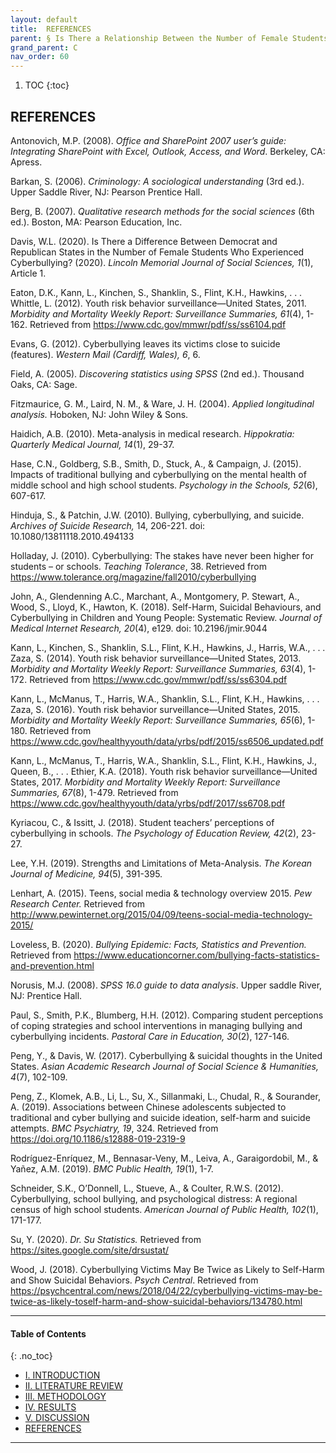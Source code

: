 ```yaml
---
layout: default
title:  REFERENCES  
parent: § Is There a Relationship Between the Number of Female Students Who Were Cyberbullied and the Number of Female Students Who Seriously Considered Attempting Suicide?  
grand_parent: C 
nav_order: 60 
---
```

<style>
.dont-break-out {
  /* These are technically the same, but use both */
  overflow-wrap: break-word;
  word-wrap: break-word;

     -ms-word-break: break-all;
  /* This is the dangerous one in WebKit, as it breaks things wherever */
  word-break: break-all;
  /* Instead use this non-standard one: */
  word-break: break-word;
}

.youtube-container {
    position: relative;
    width: 100%;
    height: 0;
    padding-bottom: 56.25%;
}
.youtube-video {
    position: absolute;
    top: 0;
    left: 0;
    width: 100%;
    height: 100%;
}

</style>

<div class="dont-break-out" markdown="1">

1. TOC
{:toc}

## REFERENCES
Antonovich, M.P. (2008). *Office and SharePoint 2007 user’s guide: Integrating SharePoint with Excel, Outlook, Access, and Word*. Berkeley, CA: Apress. 

Barkan, S. (2006). *Criminology: A sociological understanding* (3rd ed.). Upper Saddle River, NJ: Pearson Prentice Hall. 

Berg, B. (2007). *Qualitative research methods for the social sciences* (6th ed.). Boston, MA: Pearson Education, Inc. 

Davis, W.L. (2020). Is There a Difference Between Democrat and Republican States in the Number of Female Students Who Experienced Cyberbullying? (2020). *Lincoln Memorial Journal of Social Sciences, 1*(1), Article 1. 

Eaton, D.K., Kann, L., Kinchen, S., Shanklin, S., Flint, K.H., Hawkins, . . . Whittle, L. (2012). Youth risk behavior surveillance—United States, 2011. *Morbidity and Mortality Weekly Report: Surveillance Summaries, 61*(4), 1-162. Retrieved from https://www.cdc.gov/mmwr/pdf/ss/ss6104.pdf 

Evans, G. (2012). Cyberbullying leaves its victims close to suicide (features). *Western Mail (Cardiff, Wales), 6*, 6.

Field, A. (2005). *Discovering statistics using SPSS* (2nd ed.). Thousand Oaks, CA: Sage. 

Fitzmaurice, G. M., Laird, N. M., & Ware, J. H. (2004). *Applied longitudinal analysis.* Hoboken, NJ: John Wiley & Sons. 

Haidich, A.B. (2010). Meta-analysis in medical research. *Hippokratia: Quarterly Medical Journal, 14*(1), 29-37.

Hase, C.N., Goldberg, S.B., Smith, D., Stuck, A., & Campaign, J. (2015). Impacts of traditional bullying and cyberbullying on the mental health of middle school and high school students. *Psychology in the Schools, 52*(6), 607-617. 

Hinduja, S., & Patchin, J.W. (2010). Bullying, cyberbullying, and suicide. *Archives of Suicide Research,* 14, 206-221. doi: 10.1080/13811118.2010.494133

Holladay, J. (2010). Cyberbullying: The stakes have never been higher for students – or schools. *Teaching Tolerance*, 38. Retrieved from https://www.tolerance.org/magazine/fall2010/cyberbullying 

John, A., Glendenning A.C., Marchant, A., Montgomery, P. Stewart, A., Wood, S., Lloyd, K., Hawton, K. (2018). Self-Harm, Suicidal Behaviours, and Cyberbullying in Children and Young People: Systematic Review. *Journal of Medical Internet Research, 20*(4), e129. doi: 10.2196/jmir.9044 

Kann, L., Kinchen, S., Shanklin, S.L., Flint, K.H., Hawkins, J., Harris, W.A., . . . Zaza, S. (2014). Youth risk behavior surveillance—United States, 2013. *Morbidity and Mortality Weekly Report: Surveillance Summaries, 63*(4), 1-172. Retrieved from https://www.cdc.gov/mmwr/pdf/ss/ss6304.pdf

Kann, L., McManus, T., Harris, W.A., Shanklin, S.L., Flint, K.H., Hawkins, . . . Zaza, S. (2016). Youth risk behavior surveillance—United States, 2015. *Morbidity and Mortality Weekly Report: Surveillance Summaries, 65*(6), 1-180. Retrieved from https://www.cdc.gov/healthyyouth/data/yrbs/pdf/2015/ss6506_updated.pdf 

Kann, L., McManus, T., Harris, W.A., Shanklin, S.L., Flint, K.H., Hawkins, J., Queen, B., . . . Ethier, K.A. (2018). Youth risk behavior surveillance—United States, 2017. *Morbidity and Mortality Weekly Report: Surveillance Summaries, 67*(8), 1-479. Retrieved from https://www.cdc.gov/healthyyouth/data/yrbs/pdf/2017/ss6708.pdf 

Kyriacou, C., & Issitt, J. (2018). Student teachers’ perceptions of cyberbullying in schools. *The Psychology of Education Review, 42*(2), 23-27. 

Lee, Y.H. (2019). Strengths and Limitations of Meta-Analysis. *The Korean Journal of Medicine, 94*(5), 391-395. 

Lenhart, A. (2015). Teens, social media & technology overview 2015. *Pew Research Center.* Retrieved from http://www.pewinternet.org/2015/04/09/teens-social-media-technology-2015/ 

Loveless, B. (2020). *Bullying Epidemic: Facts, Statistics and Prevention.* Retrieved from https://www.educationcorner.com/bullying-facts-statistics-and-prevention.html 

Norusis, M.J. (2008). *SPSS 16.0 guide to data analysis*. Upper saddle River, NJ: Prentice Hall. 

Paul, S., Smith, P.K., Blumberg, H.H. (2012). Comparing student perceptions of coping strategies and school interventions in managing bullying and cyberbullying incidents. *Pastoral Care in Education, 30*(2), 127-146. 

Peng, Y., & Davis, W. (2017). Cyberbullying & suicidal thoughts in the United States. *Asian Academic Research Journal of Social Science & Humanities, 4*(7), 102-109. 

Peng, Z., Klomek, A.B., Li, L., Su, X., Sillanmaki, L., Chudal, R., & Sourander, A. (2019). Associations between Chinese adolescents subjected to traditional and cyber bullying and suicide ideation, self-harm and suicide attempts. *BMC Psychiatry, 19*, 324. Retrieved from https://doi.org/10.1186/s12888-019-2319-9 

Rodríguez-Enríquez, M., Bennasar-Veny, M., Leiva, A., Garaigordobil, M., & Yañez, A.M. (2019). *BMC Public Health, 19*(1), 1-7. 

Schneider, S.K., O’Donnell, L., Stueve, A., & Coulter, R.W.S. (2012). Cyberbullying, school bullying, and psychological distress: A regional census of high school students. *American Journal of Public Health, 102*(1), 171-177. 

Su, Y. (2020). *Dr. Su Statistics.* Retrieved from https://sites.google.com/site/drsustat/ 

Wood, J. (2018). Cyberbullying Victims May Be Twice as Likely to Self-Harm and Show Suicidal Behaviors. *Psych Central*. Retrieved from https://psychcentral.com/news/2018/04/22/cyberbullying-victims-may-be-twice-as-likely-toself-harm-and-show-suicidal-behaviors/134780.html

***

#### Table of Contents
{: .no_toc}

<ul><li> <a href="/docs/cyberbully/Is-There-a-Relationship-Between-the-Number-of-Female-Students-Who-Were-Cyberbullied-and-the-Number-of-Female-Students-Who-Seriously-Considered-Attempting-Suicide-1/">I. INTRODUCTION</a></li><li> <a href="/docs/cyberbully/Is-There-a-Relationship-Between-the-Number-of-Female-Students-Who-Were-Cyberbullied-and-the-Number-of-Female-Students-Who-Seriously-Considered-Attempting-Suicide-2/">II. LITERATURE REVIEW</a></li><li> <a href="/docs/cyberbully/Is-There-a-Relationship-Between-the-Number-of-Female-Students-Who-Were-Cyberbullied-and-the-Number-of-Female-Students-Who-Seriously-Considered-Attempting-Suicide-3/">III. METHODOLOGY</a></li><li> <a href="/docs/cyberbully/Is-There-a-Relationship-Between-the-Number-of-Female-Students-Who-Were-Cyberbullied-and-the-Number-of-Female-Students-Who-Seriously-Considered-Attempting-Suicide-4/">IV. RESULTS</a></li><li> <a href="/docs/cyberbully/Is-There-a-Relationship-Between-the-Number-of-Female-Students-Who-Were-Cyberbullied-and-the-Number-of-Female-Students-Who-Seriously-Considered-Attempting-Suicide-5/">V. DISCUSSION</a></li><li> <a href="/docs/cyberbully/Is-There-a-Relationship-Between-the-Number-of-Female-Students-Who-Were-Cyberbullied-and-the-Number-of-Female-Students-Who-Seriously-Considered-Attempting-Suicide-6/">REFERENCES</a></li></ul>

***

</div>
